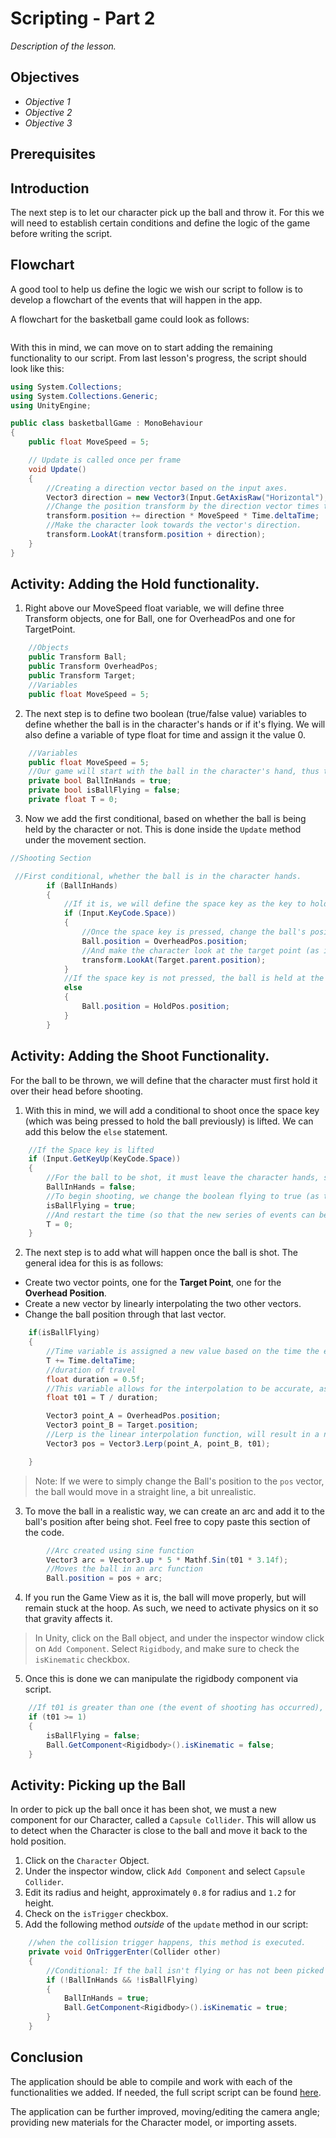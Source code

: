 # Scripting - Part 2

*Description of the lesson.*

## Objectives

- *Objective 1*
- *Objective 2*
- *Objective 3*

## Prerequisites


## Introduction

The next step is to let our character pick up the ball and throw it. For this we will need to establish certain conditions and define the logic of the game before writing the script.

## Flowchart

A good tool to help us define the logic we wish our script to follow is to develop a flowchart of the events that will happen in the app.

A flowchart for the basketball game could look as follows:

<IMAGE>

With this in mind, we can move on to start adding the remaining functionality to our script. From last lesson's progress, the script should look like this:

```csharp
using System.Collections;
using System.Collections.Generic;
using UnityEngine;

public class basketballGame : MonoBehaviour
{
    public float MoveSpeed = 5;

    // Update is called once per frame
    void Update()
    {
        //Creating a direction vector based on the input axes.
        Vector3 direction = new Vector3(Input.GetAxisRaw("Horizontal"), 0, Input.GetAxisRaw("Vertical"));
        //Change the position transform by the direction vector times the defined movement speed and the time.
        transform.position += direction * MoveSpeed * Time.deltaTime;
        //Make the character look towards the vector's direction.
        transform.LookAt(transform.position + direction);
    }
}

```

## Activity: Adding the Hold functionality.


1. Right above our MoveSpeed float variable, we will define three Transform objects, one for Ball, one for OverheadPos and one for TargetPoint.

```csharp
    //Objects
    public Transform Ball;
    public Transform OverheadPos;
    public Transform Target;
    //Variables
    public float MoveSpeed = 5;
```
2. The next step is to define two boolean (true/false value) variables to define whether the ball is in the character's hands or if it's flying. We will also define a variable of type float for time and assign it the value 0.

```csharp
    //Variables
    public float MoveSpeed = 5;
    //Our game will start with the ball in the character's hand, thus the assigned value is true.
    private bool BallInHands = true;
    private bool isBallFlying = false;
    private float T = 0;
```

3. Now we add the first conditional, based on whether the ball is being held by the character or not. This is done inside the `Update` method under the movement section.

```csharp
//Shooting Section

 //First conditional, whether the ball is in the character hands.
        if (BallInHands)
        {
            //If it is, we will define the space key as the key to hold the ball over the character's head.
            if (Input.KeyCode.Space))
            {
                //Once the space key is pressed, change the ball's position to the Overhead position.
                Ball.position = OverheadPos.position;
                //And make the character look at the target point (as if it is aiming)
                transform.LookAt(Target.parent.position);
            }
            //If the space key is not pressed, the ball is held at the HoldPos point.
            else
            {
                Ball.position = HoldPos.position;
            }
        }
```

## Activity: Adding the Shoot Functionality.

For the ball to be thrown, we will define that the character must first hold it over their head before shooting. 

1. With this in mind, we will add a conditional to shoot once the space key (which was being pressed to hold the ball previously) is lifted. We can add this below the `else` statement.

```csharp
    //If the Space key is lifted
    if (Input.GetKeyUp(KeyCode.Space))
    {
        //For the ball to be shot, it must leave the character hands, so we make the boolean variable false.
        BallInHands = false;
        //To begin shooting, we change the boolean flying to true (as the ball starts flying from the hands)
        isBallFlying = true;
        //And restart the time (so that the new series of events can be easily written)
        T = 0;
    }
```
2. The next step is to add what will happen once the ball is shot. The general idea for this is as follows:
- Create two vector points, one for the **Target Point**, one for the **Overhead Position**.
- Create a new vector by linearly interpolating the two other vectors.
- Change the ball position through that last vector.

```csharp
    if(isBallFlying)
    {
        //Time variable is assigned a new value based on the time the event starts
        T += Time.deltaTime;
        //duration of travel
        float duration = 0.5f;
        //This variable allows for the interpolation to be accurate, as we want a set duration for the shooting.
        float t01 = T / duration;

        Vector3 point_A = OverheadPos.position;
        Vector3 point_B = Target.position;
        //Lerp is the linear interpolation function, will result in a new vector that will represent the trajectory from A to B.
        Vector3 pos = Vector3.Lerp(point_A, point_B, t01);

    }
```

> Note: If we were to simply change the Ball's position to the `pos` vector, the ball would move in a straight line, a bit unrealistic.

3. To move the ball in a realistic way, we can create an arc and add it to the ball's position after being shot. Feel free to copy paste this section of the code.

```csharp  
        //Arc created using sine function
        Vector3 arc = Vector3.up * 5 * Mathf.Sin(t01 * 3.14f);
        //Moves the ball in an arc function 
        Ball.position = pos + arc;
```
4. If you run the Game View as it is, the ball will move properly, but will remain stuck at the hoop. As such, we need to activate physics on it so that gravity affects it.

> In Unity, click on the Ball object, and under the inspector window click on `Add Component`. Select `Rigidbody`, and make sure to check the `isKinematic` checkbox.

5. Once this is done we can manipulate the rigidbody component via script.

```csharp
    //If t01 is greater than one (the event of shooting has occurred), we change the isBallFlying boolean value to false (no longer flying) and the Rigidbody component's isKinematic value to false so that it falls.
    if (t01 >= 1)
    {
        isBallFlying = false;
        Ball.GetComponent<Rigidbody>().isKinematic = false;
    }

```

## Activity: Picking up the Ball

In order to pick up the ball once it has been shot, we must a new component for our Character, called a `Capsule Collider`. This will allow us to detect when the Character is close to the ball and move it back to the hold position.

1. Click on the `Character` Object.
2. Under the inspector window, click `Add Component` and select `Capsule Collider`.
3. Edit its radius and height, approximately `0.8` for radius and `1.2` for height.
4. Check on the `isTrigger` checkbox.
5. Add the following method *outside* of the `update` method in our script:

```csharp
    //when the collision trigger happens, this method is executed.
    private void OnTriggerEnter(Collider other)
    {
        //Conditional: If the ball isn't flying or has not been picked up yet, pick up the ball and activate its Rigidbody component's kinematics.
        if (!BallInHands && !isBallFlying)
        {
            BallInHands = true;
            Ball.GetComponent<Rigidbody>().isKinematic = true;
        }
    }
```

## Conclusion

The application should be able to compile and work with each of the functionalities we added. If needed, the full script script can be found [here](./basketballGame.cs).

The application can be further improved, moving/editing the camera angle; providing new materials for the Character model, or importing assets. 